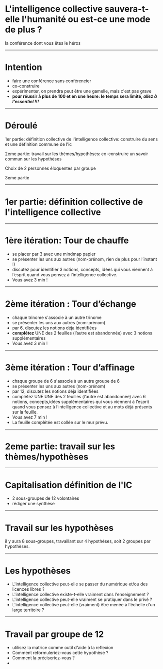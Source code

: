 # L'intelligence collective sauvera-t-elle l'humanité ou est-ce une mode de plus ?
la conférence dont vous êtes le héros

---

# Intention
- faire une conférence sans conférencier
- co-construire
- expérimenter, on prendra peut être une gamelle, mais c'est pas grave
- **pour réussir à plus de 100 et en une heure: le temps sera limité, _allez à l'essentiel !!!_** 

---

# Déroulé

<!---dessin mélanie --->

1er partie: définition collective de l'intelligence collective: construire du sens et une définition commune de l'ic

2eme partie: travail sur les thèmes/hypothèses: co-construire un savoir commun sur les hypothèses

Choix de 2 personnes éloquentes par groupe

3eme partie


---

# 1er partie: définition collective de l'intelligence collective


---
# 1ère itération: Tour de chauffe

- se placer par 3 avec une mindmap papier
- se présenter les uns aux autres (nom-prénom, rien de plus pour l’instant !)
- discutez pour identifier 3 notions, concepts, idées qui vous viennent à l’esprit quand vous pensez à l’intelligence collective.
- Vous avez 3 min !

---
# 2ème itération : Tour d’échange

- chaque trinome s'associe à un autre trinome
- se présenter les uns aux autres  (nom-prénom)
- par 6, discutez les notions déja identifiées
- **complétez** UNE des 2 feuilles (l’autre est abandonnée) avec 3 notions supplémentaires
- Vous avez 3 min !

---

# 3ème itération : Tour d’affinage

- chaque groupe de 6 s'associe à un autre groupe de 6
- se présenter les uns aux autres (nom-prénom)
- par 12, discutez les notions déja identifiées
- complétez UNE UNE des 2 feuilles (l’autre est abandonnée) avec 6 notions, concepts,idées supplémentaires qui vous viennent à l’esprit quand vous pensez à l’intelligence collective et au mots déjà présents sur la feuille.
- Vous avez 7 min !
- La feuille complétée est collée sur le mur prévu.

---

# 2eme partie: travail sur les thèmes/hypothèses

---

# Capitalisation définition de l'IC

- 2 sous-groupes de 12 volontaires
- rédiger une synthèse

---

# Travail sur les hypothèses

il y aura 8 sous-groupes, travaillant sur 4 hypothèses, soit 2 groupes par hypothèses.

---

# Les hypothèses
- L'intelligence collective peut-elle se passer du numérique et/ou des licences libres ?
- L'intelligence collective existe-t-elle vraiment dans l'enseignement ?
- L'intelligence collective peut-elle vraiment se pratiquer dans le privé ?
- L'intelligence collective peut-elle (vraiment) être menée à l'échelle d'un large territoire ?

---

# Travail par groupe de 12

- utilisez la matrice comme outil d'aide à la reflexion
- Comment reformuleriez-vous cette hypothèse ?
- Comment la préciseriez-vous ?
- 
